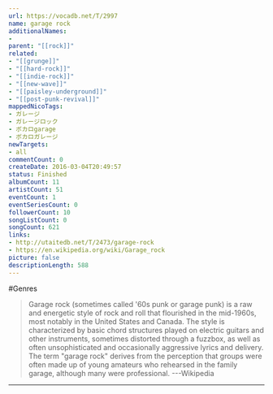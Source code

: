```yaml
---
url: https://vocadb.net/T/2997
name: garage rock
additionalNames: 
- 
parent: "[[rock]]"
related:
- "[[grunge]]"
- "[[hard-rock]]"
- "[[indie-rock]]"
- "[[new-wave]]"
- "[[paisley-underground]]"
- "[[post-punk-revival]]"
mappedNicoTags:
- ガレージ
- ガレージロック
- ボカロgarage
- ボカロガレージ
newTargets:
- all
commentCount: 0
createDate: 2016-03-04T20:49:57
status: Finished
albumCount: 11
artistCount: 51
eventCount: 1
eventSeriesCount: 0
followerCount: 10
songListCount: 0
songCount: 621
links: 
- http://utaitedb.net/T/2473/garage-rock
- https://en.wikipedia.org/wiki/Garage_rock
picture: false
descriptionLength: 588
---
```


#Genres

>Garage rock (sometimes called '60s punk or garage punk) is a raw and energetic style of rock and roll that flourished in the mid-1960s, most notably in the United States and Canada. The style is characterized by basic chord structures played on electric guitars and other instruments, sometimes distorted through a fuzzbox, as well as often unsophisticated and occasionally aggressive lyrics and delivery. The term "garage rock" derives from the perception that groups were often made up of young amateurs who rehearsed in the family garage, although many were professional.
---Wikipedia

---

